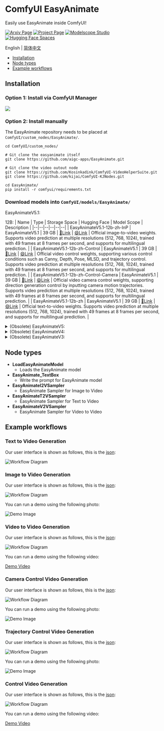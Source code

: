 # ComfyUI EasyAnimate
Easily use EasyAnimate inside ComfyUI!

[![Arxiv Page](https://img.shields.io/badge/Arxiv-Page-red)](https://arxiv.org/abs/2405.18991)
[![Project Page](https://img.shields.io/badge/Project-Website-green)](https://easyanimate.github.io/)
[![Modelscope Studio](https://img.shields.io/badge/Modelscope-Studio-blue)](https://modelscope.cn/studios/PAI/EasyAnimate/summary)
[![Hugging Face Spaces](https://img.shields.io/badge/%F0%9F%A4%97%20Hugging%20Face-Spaces-yellow)](https://huggingface.co/spaces/alibaba-pai/EasyAnimate)

English | [简体中文](./README_zh-CN.md)

- [Installation](#installation)
- [Node types](#node-types)
- [Example workflows](#example-workflows)

## Installation

### Option 1: Install via ComfyUI Manager
![](https://pai-aigc-photog.oss-cn-hangzhou.aliyuncs.com/easyanimate/asset/v5.1/ComfyUI_Manager.jpg)

### Option 2: Install manually
The EasyAnimate repository needs to be placed at `ComfyUI/custom_nodes/EasyAnimate/`.

```
cd ComfyUI/custom_nodes/

# Git clone the easyanimate itself
git clone https://github.com/aigc-apps/EasyAnimate.git

# Git clone the video outout node
git clone https://github.com/Kosinkadink/ComfyUI-VideoHelperSuite.git
git clone https://github.com/kijai/ComfyUI-KJNodes.git

cd EasyAnimate/
pip install -r comfyui/requirements.txt
```

### Download models into `ComfyUI/models/EasyAnimate/`

EasyAnimateV5.1:

12B:
| Name | Type | Storage Space | Hugging Face | Model Scope | Description |
|--|--|--|--|--|--|
| EasyAnimateV5.1-12b-zh-InP | EasyAnimateV5.1 | 39 GB | [🤗Link](https://huggingface.co/alibaba-pai/EasyAnimateV5.1-12b-zh-InP) | [😄Link](https://modelscope.cn/models/PAI/EasyAnimateV5.1-12b-zh-InP) | Official image-to-video weights. Supports video prediction at multiple resolutions (512, 768, 1024), trained with 49 frames at 8 frames per second, and supports for multilingual prediction. |
| EasyAnimateV5.1-12b-zh-Control | EasyAnimateV5.1 | 39 GB | [🤗Link](https://huggingface.co/alibaba-pai/EasyAnimateV5.1-12b-zh-Control) | [😄Link](https://modelscope.cn/models/PAI/EasyAnimateV5.1-12b-zh-Control) | Official video control weights, supporting various control conditions such as Canny, Depth, Pose, MLSD, and trajectory control. Supports video prediction at multiple resolutions (512, 768, 1024), trained with 49 frames at 8 frames per second, and supports for multilingual prediction. |
| EasyAnimateV5.1-12b-zh-Control-Camera | EasyAnimateV5.1 | 39 GB | [🤗Link](https://huggingface.co/alibaba-pai/EasyAnimateV5.1-12b-zh-Control-Camera) | [😄Link](https://modelscope.cn/models/PAI/EasyAnimateV5.1-12b-zh-Control-Camera) | Official video camera control weights, supporting direction generation control by inputting camera motion trajectories. Supports video prediction at multiple resolutions (512, 768, 1024), trained with 49 frames at 8 frames per second, and supports for multilingual prediction. |
| EasyAnimateV5.1-12b-zh | EasyAnimateV5.1 | 39 GB | [🤗Link](https://huggingface.co/alibaba-pai/EasyAnimateV5.1-12b-zh) | [😄Link](https://modelscope.cn/models/PAI/EasyAnimateV5.1-12b-zh) | Official text-to-video weights. Supports video prediction at multiple resolutions (512, 768, 1024), trained with 49 frames at 8 frames per second, and supports for multilingual prediction. |

<details>
  <summary>(Obsolete) EasyAnimateV5:</summary>

| Name | Type | Storage Space | Hugging Face | Model Scope | Description |
|--|--|--|--|--|--|
| EasyAnimateV5-12b-zh-InP | EasyAnimateV5 | 34 GB | [🤗Link](https://huggingface.co/alibaba-pai/EasyAnimateV5-12b-zh-InP) | [😄Link](https://modelscope.cn/models/PAI/EasyAnimateV5-12b-zh-InP) | Official image-to-video weights. Supports video prediction at multiple resolutions (512, 768, 1024), trained with 49 frames at 8 frames per second, and supports bilingual prediction in Chinese and English. |
| EasyAnimateV5-12b-zh-Control | EasyAnimateV5 | 34 GB | [🤗Link](https://huggingface.co/alibaba-pai/EasyAnimateV5-12b-zh-Control) | [😄Link](https://modelscope.cn/models/PAI/EasyAnimateV5-12b-zh-Control) | Official video control weights, supporting various control conditions such as Canny, Depth, Pose, MLSD, etc. Supports video prediction at multiple resolutions (512, 768, 1024) and is trained with 49 frames at 8 frames per second. Bilingual prediction in Chinese and English is supported. |
| EasyAnimateV5-12b-zh | EasyAnimateV5 | 34 GB | [🤗Link](https://huggingface.co/alibaba-pai/EasyAnimateV5-12b-zh) | [😄Link](https://modelscope.cn/models/PAI/EasyAnimateV5-12b-zh) | Official text-to-video weights. Supports video prediction at multiple resolutions (512, 768, 1024), trained with 49 frames at 8 frames per second, and supports bilingual prediction in Chinese and English. |
</details>

<details>
  <summary>(Obsolete) EasyAnimateV4:</summary>

| Name | Type | Storage Space | Hugging Face | Model Scope | Description |
|--|--|--|--|--|--|
| EasyAnimateV4-XL-2-InP | EasyAnimateV4 | Before extraction: 8.9 GB \/ After extraction: 14.0 GB |[🤗Link](https://huggingface.co/alibaba-pai/EasyAnimateV4-XL-2-InP)| [😄Link](https://modelscope.cn/models/PAI/EasyAnimateV4-XL-2-InP)| | Our official graph-generated video model is capable of predicting videos at multiple resolutions (512, 768, 1024, 1280) and has been trained on 144 frames at a rate of 24 frames per second. |
</details>

<details>
  <summary>(Obsolete) EasyAnimateV3:</summary>

| Name | Type | Storage Space | Hugging Face | Model Scope | Description |
|--|--|--|--|--|--|
| EasyAnimateV3-XL-2-InP-512x512 | EasyAnimateV3 | 18.2GB | [🤗Link](https://huggingface.co/alibaba-pai/EasyAnimateV3-XL-2-InP-512x512)| [😄Link](https://modelscope.cn/models/PAI/EasyAnimateV3-XL-2-InP-512x512) | EasyAnimateV3 official weights for 512x512 text and image to video resolution. Training with 144 frames and fps 24 |
| EasyAnimateV3-XL-2-InP-768x768 | EasyAnimateV3 | 18.2GB | [🤗Link](https://huggingface.co/alibaba-pai/EasyAnimateV3-XL-2-InP-768x768) | [😄Link](https://modelscope.cn/models/PAI/EasyAnimateV3-XL-2-InP-768x768) | EasyAnimateV3 official weights for 768x768 text and image to video resolution. Training with 144 frames and fps 24 |
| EasyAnimateV3-XL-2-InP-960x960 | EasyAnimateV3 | 18.2GB | [🤗Link](https://huggingface.co/alibaba-pai/EasyAnimateV3-XL-2-InP-960x960) | [😄Link](https://modelscope.cn/models/PAI/EasyAnimateV3-XL-2-InP-960x960) | EasyAnimateV3 official weights for 960x960 text and  image to video resolution. Training with 144 frames and fps 24 |
</details>

## Node types
- **LoadEasyAnimateModel**
    - Loads the EasyAnimate model
- **EasyAnimate_TextBox**
    - Write the prompt for EasyAnimate model
- **EasyAnimateI2VSampler**
    - EasyAnimate Sampler for Image to Video 
- **EasyAnimateT2VSampler**
    - EasyAnimate Sampler for Text to Video
- **EasyAnimateV2VSampler**
    - EasyAnimate Sampler for Video to Video

## Example workflows

### Text to Video Generation
Our user interface is shown as follows, this is the [json](https://pai-aigc-photog.oss-cn-hangzhou.aliyuncs.com/easyanimate/asset/v5.1/easyanimatev5.1_workflow_t2v.json):

![Workflow Diagram](https://pai-aigc-photog.oss-cn-hangzhou.aliyuncs.com/easyanimate/asset/v5.1/easyanimatev5.1_workflow_t2v.jpg)

### Image to Video Generation
Our user interface is shown as follows, this is the [json](https://pai-aigc-photog.oss-cn-hangzhou.aliyuncs.com/easyanimate/asset/v5.1/easyanimatev5.1_workflow_i2v.json):

![Workflow Diagram](https://pai-aigc-photog.oss-cn-hangzhou.aliyuncs.com/easyanimate/asset/v5.1/easyanimatev5.1_workflow_i2v.jpg)

You can run a demo using the following photo:

![Demo Image](https://pai-aigc-photog.oss-cn-hangzhou.aliyuncs.com/cogvideox_fun/asset/v1/firework.png)

### Video to Video Generation
Our user interface is shown as follows, this is the [json](https://pai-aigc-photog.oss-cn-hangzhou.aliyuncs.com/easyanimate/asset/v5.1/easyanimatev5.1_workflow_v2v.json):

![Workflow Diagram](https://pai-aigc-photog.oss-cn-hangzhou.aliyuncs.com/easyanimate/asset/v5.1/easyanimatev5.1_workflow_v2v.jpg)

You can run a demo using the following video:

[Demo Video](https://pai-aigc-photog.oss-cn-hangzhou.aliyuncs.com/cogvideox_fun/asset/v1/play_guitar.mp4)

### Camera Control Video Generation
Our user interface is shown as follows, this is the [json](https://pai-aigc-photog.oss-cn-hangzhou.aliyuncs.com/easyanimate/asset/v5.1/easyanimatev5.1_workflow_control_camera.json):

![Workflow Diagram](https://pai-aigc-photog.oss-cn-hangzhou.aliyuncs.com/easyanimate/asset/v5.1/easyanimatev5.1_workflow_control_camera.jpg)

You can run a demo using the following photo:

![Demo Image](https://pai-aigc-photog.oss-cn-hangzhou.aliyuncs.com/cogvideox_fun/asset/v1/firework.png)

### Trajectory Control Video Generation
Our user interface is shown as follows, this is the [json](https://pai-aigc-photog.oss-cn-hangzhou.aliyuncs.com/easyanimate/asset/v5.1/easyanimatev5.1_workflow_control_trajectory.json):

![Workflow Diagram](https://pai-aigc-photog.oss-cn-hangzhou.aliyuncs.com/easyanimate/asset/v5.1/easyanimatev5.1_workflow_control_trajectory.jpg)

You can run a demo using the following photo:

![Demo Image](https://pai-aigc-photog.oss-cn-hangzhou.aliyuncs.com/easyanimate/asset/v5.1/dog.png)

### Control Video Generation
Our user interface is shown as follows, this is the [json](https://pai-aigc-photog.oss-cn-hangzhou.aliyuncs.com/easyanimate/asset/v5/easyanimatev5.1_workflow_v2v_control.json):

![Workflow Diagram](https://pai-aigc-photog.oss-cn-hangzhou.aliyuncs.com/easyanimate/asset/v5.1/easyanimatev5.1_workflow_v2v_control.jpg)

You can run a demo using the following video:

[Demo Video](https://pai-aigc-photog.oss-cn-hangzhou.aliyuncs.com/cogvideox_fun/asset/v1.1/pose.mp4)